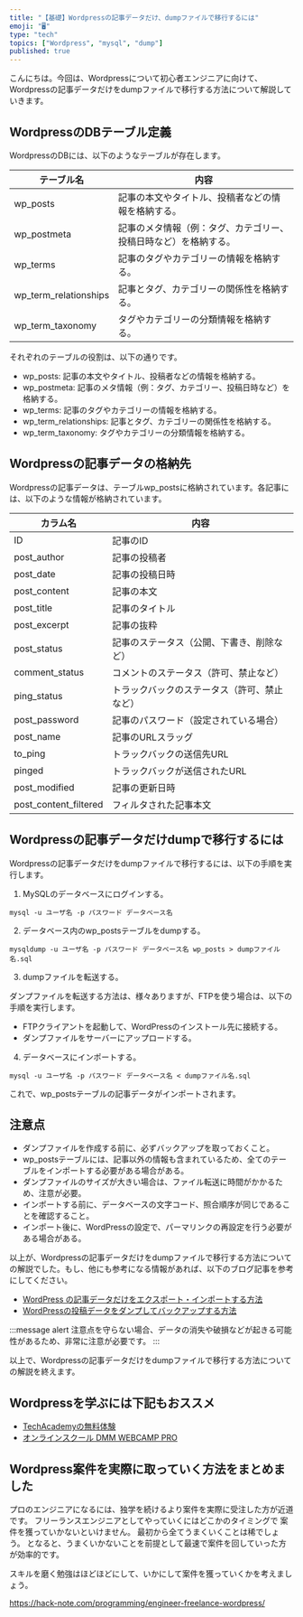 ```yaml
---
title: "【基礎】Wordpressの記事データだけ、dumpファイルで移行するには"
emoji: "🖥"
type: "tech"
topics: ["Wordpress", "mysql", "dump"]
published: true
---
```


こんにちは。今回は、Wordpressについて初心者エンジニアに向けて、Wordpressの記事データだけをdumpファイルで移行する方法について解説していきます。

## WordpressのDBテーブル定義

WordpressのDBには、以下のようなテーブルが存在します。

| テーブル名 | 内容 |
| --- | --- |
| wp_posts | 記事の本文やタイトル、投稿者などの情報を格納する。 |
| wp_postmeta | 記事のメタ情報（例：タグ、カテゴリー、投稿日時など）を格納する。 |
| wp_terms | 記事のタグやカテゴリーの情報を格納する。 |
| wp_term_relationships | 記事とタグ、カテゴリーの関係性を格納する。 |
| wp_term_taxonomy | タグやカテゴリーの分類情報を格納する。 |

それぞれのテーブルの役割は、以下の通りです。

- wp_posts: 記事の本文やタイトル、投稿者などの情報を格納する。
- wp_postmeta: 記事のメタ情報（例：タグ、カテゴリー、投稿日時など）を格納する。
- wp_terms: 記事のタグやカテゴリーの情報を格納する。
- wp_term_relationships: 記事とタグ、カテゴリーの関係性を格納する。
- wp_term_taxonomy: タグやカテゴリーの分類情報を格納する。

## Wordpressの記事データの格納先

Wordpressの記事データは、テーブルwp_postsに格納されています。各記事には、以下のような情報が格納されています。

| カラム名 | 内容 |
| --- | --- |
| ID | 記事のID |
| post_author | 記事の投稿者 |
| post_date | 記事の投稿日時 |
| post_content | 記事の本文 |
| post_title | 記事のタイトル |
| post_excerpt | 記事の抜粋 |
| post_status | 記事のステータス（公開、下書き、削除など） |
| comment_status | コメントのステータス（許可、禁止など） |
| ping_status | トラックバックのステータス（許可、禁止など） |
| post_password | 記事のパスワード（設定されている場合） |
| post_name | 記事のURLスラッグ |
| to_ping | トラックバックの送信先URL |
| pinged | トラックバックが送信されたURL |
| post_modified | 記事の更新日時 |
| post_content_filtered | フィルタされた記事本文 |

## Wordpressの記事データだけdumpで移行するには

Wordpressの記事データだけをdumpファイルで移行するには、以下の手順を実行します。

1. MySQLのデータベースにログインする。

```
mysql -u ユーザ名 -p パスワード データベース名
```

2. データベース内のwp_postsテーブルをdumpする。

```
mysqldump -u ユーザ名 -p パスワード データベース名 wp_posts > dumpファイル名.sql
```

3. dumpファイルを転送する。

ダンプファイルを転送する方法は、様々ありますが、FTPを使う場合は、以下の手順を実行します。

- FTPクライアントを起動して、WordPressのインストール先に接続する。
- ダンプファイルをサーバーにアップロードする。

4. データベースにインポートする。

```
mysql -u ユーザ名 -p パスワード データベース名 < dumpファイル名.sql
```

これで、wp_postsテーブルの記事データがインポートされます。

## 注意点

- ダンプファイルを作成する前に、必ずバックアップを取っておくこと。
- wp_postsテーブルには、記事以外の情報も含まれているため、全てのテーブルをインポートする必要がある場合がある。
- ダンプファイルのサイズが大きい場合は、ファイル転送に時間がかかるため、注意が必要。
- インポートする前に、データベースの文字コード、照合順序が同じであることを確認すること。
- インポート後に、WordPressの設定で、パーマリンクの再設定を行う必要がある場合がある。

以上が、Wordpressの記事データだけをdumpファイルで移行する方法についての解説でした。もし、他にも参考になる情報があれば、以下のブログ記事を参考にしてください。

- [WordPress の記事データだけをエクスポート・インポートする方法](https://www.webdesignleaves.com/wp/wordpress/614/)
- [WordPressの投稿データをダンプしてバックアップする方法](https://www.softel.co.jp/blogs/tech/archives/675) 

:::message alert
注意点を守らない場合、データの消失や破損などが起きる可能性があるため、非常に注意が必要です。
:::

以上で、Wordpressの記事データだけをdumpファイルで移行する方法についての解説を終えます。

## Wordpressを学ぶには下記もおススメ
- [TechAcademyの無料体験](//af.moshimo.com/af/c/click?a_id=2612475&amp;p_id=1555&amp;pc_id=2816&amp;pl_id=22706&amp;url=https%3A%2F%2Ftechacademy.jp%2Fhtmlcss-trial%3Futm_source%3Dmoshimo%26utm_medium%3Daffiliate%26utm_campaign%3Dtextad)
- [オンラインスクール DMM WEBCAMP PRO](//af.moshimo.com/af/c/click?a_id=2612482&amp;p_id=1363&amp;pc_id=2297&amp;pl_id=39999&amp;guid=ON)


## Wordpress案件を実際に取っていく方法をまとめました
プロのエンジニアになるには、独学を続けるより案件を実際に受注した方が近道です。
フリーランスエンジニアとしてやっていくにはどこかのタイミングで
案件を獲っていかないといけません。
最初から全てうまくいくことは稀でしょう。
となると、うまくいかないことを前提として最速で案件を回していった方が効率的です。

スキルを磨く勉強はほどほどにして、いかにして案件を獲っていくかを考えましょう。

https://hack-note.com/programming/engineer-freelance-wordpress/

